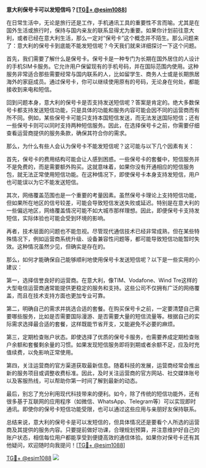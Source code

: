 **意大利保号卡可以发短信吗？[[TG💪+ @esim1088](https://t.me/s/esim1088)]**

在日常生活中，无论是旅行还是工作，手机通讯工具的重要性不言而喻。尤其是在国外生活或旅行时，保持与国内亲友的联系显得尤为重要。如果你计划前往意大利，或者已经在意大利生活，那么一定对“保号卡”这个概念并不陌生。那么问题来了：意大利的保号卡到底能不能发短信呢？今天我们就来详细探讨一下这个问题。

首先，我们需要了解什么是保号卡。保号卡是一种专门为长期在国外居住的人设计的手机SIM卡服务。它允许用户保留现有的手机号码，并在国际范围内使用。这种服务非常适合那些需要经常与国内联系的人，比如留学生、商务人士或是长期旅居海外的家庭成员。通过保号卡，你可以继续使用原有的号码，无论身在何处，都能接收到来电和短信。

回到问题本身，意大利的保号卡是否支持发送短信呢？答案是肯定的。绝大多数保号卡都支持发送短信功能，只是具体的功能和服务内容可能会因不同的运营商而有所不同。例如，某些保号卡可能只支持本国短信发送，而无法发送国际短信；还有一些保号卡则可以同时支持两种短信服务。因此，在选择保号卡之前，你需要仔细查看运营商提供的服务条款，确保其符合你的需求。

那么，为什么有些人会认为保号卡不能发短信呢？这可能与以下几个因素有关：

首先，保号卡的费用结构可能会让人感到困惑。一些保号卡的套餐中，短信服务并不是免费的，而是需要额外购买。这就意味着，如果你没有开通相应的短信服务包，就无法正常使用短信功能。在这种情况下，即使保号卡本身支持发短信，用户也可能误以为它不能发送短信。

其次，网络覆盖范围也是一个重要的考量因素。虽然保号卡理论上支持短信功能，但如果所在地区的信号较差，可能会导致短信发送失败或延迟。特别是在意大利的一些偏远地区，网络覆盖情况可能不如大城市那样理想。因此，即便保号卡支持发短信，实际体验也可能会受到环境的影响。

再者，技术层面的问题也不能忽视。尽管现代通信技术已经非常成熟，但在某些特殊情况下，例如运营商系统升级、设备兼容性问题等，都可能导致短信功能暂时失效。这种情况虽然少见，但确实是存在的。

那么，如何才能确保自己能够顺利地使用保号卡发送短信呢？以下是一些实用的小建议：

第一，选择信誉良好的运营商。在意大利，像TIM、Vodafone、Wind Tre这样的大型电信运营商通常能提供更稳定的服务和支持。这些公司不仅拥有广泛的网络覆盖，而且在技术支持方面也更加专业可靠。

第二，明确自己的需求并挑选合适的套餐。在购买保号卡之前，一定要清楚自己需要哪些服务，比如是否需要国际漫游、是否需要大量的短信流量等。根据自己的实际需求选择最合适的套餐，这样既能节省开支，又能避免不必要的麻烦。

第三，定期检查账户状态。即使选择了优质的保号卡服务，也需要养成定期检查账户余额和套餐剩余量的习惯。如果发现短信服务即将到期或者余额不足，应及时充值续费，以免影响正常使用。

第四，关注运营商的官方渠道获取最新信息。随着科技的发展，运营商经常会推出新的服务项目或调整收费标准。因此，及时关注运营商的官方网站、社交媒体账号以及客服热线，可以帮助你第一时间了解到最新的动态。

最后，别忘了充分利用现代科技带来的便利。如今，除了传统的短信功能外，还有很多基于互联网的应用程序（如微信、WhatsApp、Telegram等）可以实现即时通讯。即使你的保号卡短信功能受限，也可以通过这些应用与亲朋好友保持联系。

总结来说，意大利的保号卡是可以发短信的，但具体情况还是要看个人所选的运营商及其提供的服务内容。只要提前做好功课，合理规划预算，并注意维护好自己的账户状态，相信每位用户都能享受到便捷高效的通信体验。如果你对保号卡还有其他疑问，欢迎随时向我提问！[[TG💪+ @esim1088](https://t.me/s/esim1088)]

[TG💪+ @esim1088](https://t.me/s/esim1088) ![](https://i.postimg.cc/4NQfJmqS/Snipaste-2025-05-13-00-14-12.png)